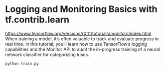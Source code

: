 # Logging and Monitoring Basics with tf.contrib.learn
https://www.tensorflow.org/versions/r0.11/tutorials/monitors/index.html
When training a model, it’s often valuable to track and evaluate progress in real time. In this tutorial, you’ll learn how to use TensorFlow’s logging capabilities and the Monitor API to audit the in-progress training of a neural network classifier for categorizing irises. 

```
python train.py
```